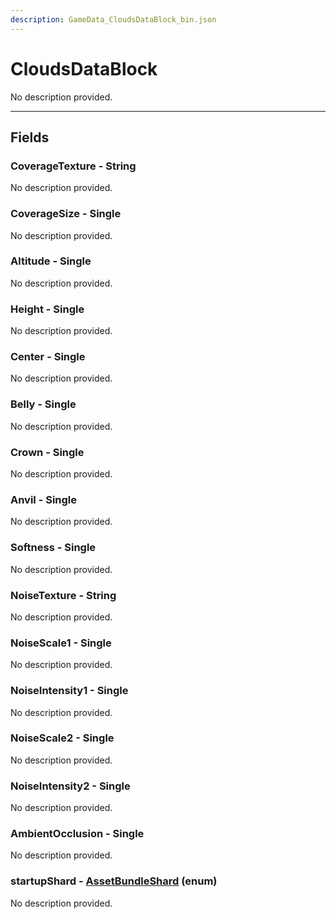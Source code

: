 ```yaml
---
description: GameData_CloudsDataBlock_bin.json
---
```


# CloudsDataBlock

No description provided.

***

## Fields

### CoverageTexture - String

No description provided.

### CoverageSize - Single

No description provided.

### Altitude - Single

No description provided.

### Height - Single

No description provided.

### Center - Single

No description provided.

### Belly - Single

No description provided.

### Crown - Single

No description provided.

### Anvil - Single

No description provided.

### Softness - Single

No description provided.

### NoiseTexture - String

No description provided.

### NoiseScale1 - Single

No description provided.

### NoiseIntensity1 - Single

No description provided.

### NoiseScale2 - Single

No description provided.

### NoiseIntensity2 - Single

No description provided.

### AmbientOcclusion - Single

No description provided.

### startupShard - [AssetBundleShard](../../enum-types.md#assetbundleshard) (enum)

No description provided.
